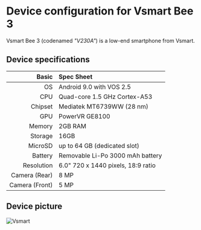 Device configuration for Vsmart Bee 3
====================================

Vsmart Bee 3 (codenamed _"V230A"_) is a low-end smartphone from Vsmart.	
 
## Device specifications

Basic   | Spec Sheet
-------:|:-------------------------
OS	| Android 9.0 with VOS 2.5
CPU     | Quad-core 1.5 GHz Cortex-A53
Chipset | Mediatek MT6739WW (28 nm)
GPU     | PowerVR GE8100
Memory  | 2GB RAM
Storage | 16GB
MicroSD | up to 64 GB (dedicated slot)
Battery | Removable Li-Po 3000 mAh battery
Resolution | 6.0" 720 x 1440 pixels, 18:9 ratio
Camera (Rear)  | 8 MP	
Camera (Front)  | 5 MP

## Device picture

![Vsmart](https://cdn.tgdd.vn/Products/Images/42/216800/vsmart-bee-3-white400x460-400x460.png "V230A")


